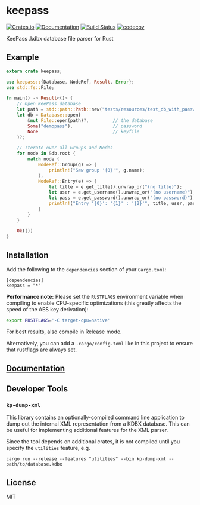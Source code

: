 # keepass

[![Crates.io](https://img.shields.io/crates/v/keepass.svg)](https://crates.io/crates/keepass)
[![Documentation](https://docs.rs/keepass/badge.svg)](https://docs.rs/keepass/)
[![Build Status](https://travis-ci.org/sseemayer/keepass-rs.svg?branch=master)](https://travis-ci.org/sseemayer/keepass-rs)
[![codecov](https://codecov.io/gh/sseemayer/keepass-rs/branch/master/graph/badge.svg)](https://codecov.io/gh/sseemayer/keepass-rs)

KeePass .kdbx database file parser for Rust

## Example
```rust
extern crate keepass;

use keepass::{Database, NodeRef, Result, Error};
use std::fs::File;

fn main() -> Result<()> {
    // Open KeePass database
    let path = std::path::Path::new("tests/resources/test_db_with_password.kdbx");
    let db = Database::open(
        &mut File::open(path)?,         // the database
        Some("demopass"),               // password
        None                            // keyfile
    )?;

    // Iterate over all Groups and Nodes
    for node in &db.root {
        match node {
            NodeRef::Group(g) => {
                println!("Saw group '{0}'", g.name);
            },
            NodeRef::Entry(e) => {
                let title = e.get_title().unwrap_or("(no title)");
                let user = e.get_username().unwrap_or("(no username)");
                let pass = e.get_password().unwrap_or("(no password)");
                println!("Entry '{0}': '{1}' : '{2}'", title, user, pass);
            }
        }
    }

    Ok(())
}
```

## Installation
Add the following to the `dependencies` section of your `Cargo.toml`:

```ignore
[dependencies]
keepass = "*"
```

**Performance note:** Please set the `RUSTFLAGS` environment variable when compiling to enable CPU-specific optimizations (this greatly affects the speed of the AES key derivation):

```bash
export RUSTFLAGS='-C target-cpu=native'
```

For best results, also compile in Release mode.

Alternatively, you can add a `.cargo/config.toml` like in this project to ensure that rustflags are always set.

## [Documentation](https://docs.rs/keepass)

## Developer Tools

### `kp-dump-xml`
This library contains an optionally-compiled command line application to dump out the internal XML representation from a KDBX database. This can be useful for implementing additional features for the XML parser.

Since the tool depends on additional crates, it is not compiled until you specify the `utilities` feature, e.g.

```ignore
cargo run --release --features "utilities" --bin kp-dump-xml -- path/to/database.kdbx
```

## License
MIT
